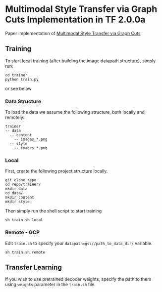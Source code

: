 # Multimodal Style Transfer via Graph Cuts Implementation in TF 2.0.0a

Paper implementation of [Multimodal Style Transfer via Graph Cuts](https://arxiv.org/abs/1904.04443)

## Training

To start local training (after building the image datapath structure), simply run:

```
cd trainer
python train.py
```

or see below

### Data Structure

To load the data we assume the following structure, both locally and remotely:
```
trainer
-- data
  -- content
    -- images_*.png
  -- style
    -- images_*.png
```

### Local
First, create the following project structure locally.
```
git clone repo
cd repo/trainer/
mkdir data
cd data/
mkdir content
mkdir style
```

Then simply run the shell script to start training

```
sh train.sh local
```

### Remote - GCP
Edit `train.sh` to specify your `datapath=gs://path_to_data_dir/` variable. 
```
sh train.sh remote
```

## Transfer Learning
If you wish to use pretrained decoder weights, specify the path to them using `weights` parameter in the `train.sh` file.




